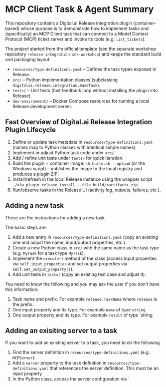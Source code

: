# MCP Client Task & Agent Summary

This repository contains a Digital.ai Release integration plugin (container-based) whose purpose is to demonstrate how
to implement tasks and (specifically) an MCP Client task that can connect to a Model Context Protocol (MCP) ticket
server and invoke its tools (e.g. `list_tickets`).

The project started from the official template (see the separate workshop repository `release-integration-sdk-workshop`)
and keeps the standard build and packaging layout:

* `resources/type-definitions.yaml` – Defines the task types exposed in Release.
* `src/` – Python implementation classes (subclassing `digitalai.release.integration.BaseTask`).
* `tests/` – Unit tests (fast feedback loop without installing the plugin into Release).
* `dev-environment/` – Docker Compose resources for running a local Release development server.

## Fast Overview of Digital.ai Release Integration Plugin Lifecycle

1. Define or update task metadata in `resources/type-definitions.yaml` (names map to Python classes with identical
   simple names).
2. Implement or adjust Python task code under `src/`.
3. Add / refine unit tests under `tests/` for quick iteration.
4. Build the plugin + container image: `sh build.sh --upload` (or the Windows script) – publishes the image to the local
   registry and produces a plugin ZIP.
5. Install/refresh in the local Release instance using the wrapper script
   `./xlw plugin release install --file build/<artifact>.zip`.
6. Run/observe tasks in the Release UI (activity log, outputs, failures, etc.).

## Adding a new task

These are the instructions for adding a new task.

The basic steps are:

1. Add a new entry in `resources/type-definitions.yaml` (copy an existing one and adjust the name, input/output
   properties, etc.).
2. Create a new Python class in `src/` with the same name as the task type (e.g. `MyTask` for a task type
   `MyTask`).
3. Implement the `execute()` method of the class (access input properties via `self.input_properties` and set output
   properties via `self.set_output_property()`).
4. Add unit tests in `tests/` (copy an existing test case and adjust it).

You need to know the following and you may ask the user if you don't have this information:

1. Task name and prefix. For example `release.TaskName` where `release` is the prefix.
2. One input property and its type. For example `name` of type `string`.
3. One output property and its type. For example `result` of type `string

## Adding an exisiting server to a task

If you want to add an existing server to a task, you need to do the following

1. Find the server definition in `resources/type-definitions.yaml` (e.g. `MCPServer`).
2. Add a `server` property to the task definition in `resources/type-definitions.yaml` that references the server
   definition. This must be an input property
3. In the Python class, access the server configuration via `
